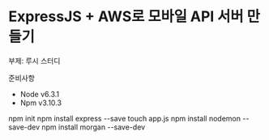 ExpressJS + AWS로 모바일 API 서버 만들기
===================================

부제: 루시 스터디

준비사항

- Node v6.3.1
- Npm v3.10.3

npm init
npm install express --save
touch app.js
npm install nodemon --save-dev
npm install morgan --save-dev
